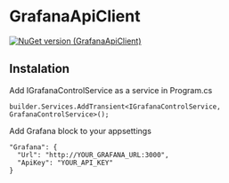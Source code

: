 # GrafanaApiClient
[![NuGet version (GrafanaApiClient)](https://img.shields.io/nuget/v/GrafanaApiClient)](https://www.nuget.org/packages/GrafanaApiClient)

## Instalation
Add IGrafanaControlService as a service in Program.cs 

    builder.Services.AddTransient<IGrafanaControlService, GrafanaControlService>();
    
Add Grafana block to your appsettings

    "Grafana": {
      "Url": "http://YOUR_GRAFANA_URL:3000",
      "ApiKey": "YOUR_API_KEY"
    }
